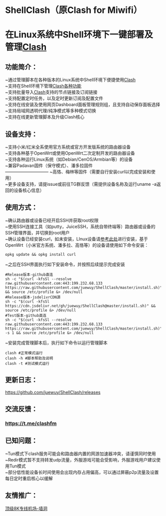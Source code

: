 

# ShellClash（原Clash for Miwifi）

在Linux系统中Shell环境下一键部署及管理[Clash](https://github.com/Dreamacro/clash)
=====

功能简介：
--
~通过管理脚本在各种版本的Linux系统中Shell环境下便捷使用[Clash](https://github.com/Dreamacro/clash)<br>
~支持在Shell环境下管理[Clash各种功能](https://lancellc.gitbook.io/clash)<br>
~支持批量导入[Clash](https://github.com/Dreamacro/clash)支持的节点链接及订阅链接<br>
~支持配置定时任务，以及定时更新订阅及配置文件<br>
~支持在线安装及使用网页Dashboard面板管理规则组，且支持自动保存面板选择<br>
~支持局域网透明代理/纯净模式等多种模式切换<br>~支持在线更新管理脚本及升级Clash核心<br>

设备支持：
--

~支持小米/红米全系使用官方系统或官方开发版系统的路由器设备<br>
~支持各种基于OpenWrt或使用OpenWrt二次定制开发的路由器设备<br>
~支持各种运行Linux系统（如Debian/CenOS/Armbian等）的设备<br>~兼容Padavan固件（保守模式）、潘多拉固件<br>——————————
~高恪、梅林等固件（需要自行安装curl以完成安装和使用）<br>
~更多设备支持，请提issue或前往TG群反馈（需提供设备名称及运行uname -a返回的设备核心信息）<br>

使用方式：
--
~确认路由器或设备已经开启SSH并获取root权限<br>
~使用SSH连接工具（如putty，JuiceSSH，系统自带终端等）路由器或设备的SSH管理界面，并切换到root用户<br>
~确认设备已经安装curl，如未安装，LInux设备请[参考此处](https://www.howtoing.com/install-curl-in-linux)进行安装，基于OpenWrt（小米官方系统、潘多拉、高恪等）的设备请使用如下命令安装：<br>

```shell
opkg update && opkg install curl
```

~之后在SSH界面执行如下安装命令，并按照后续提示完成安装<br>

```Shell
#Release版本-github直连
sh -c "$(curl -kfsSl --resolve raw.githubusercontent.com:443:199.232.68.133 https://raw.githubusercontent.com/juewuy/ShellClash/master/install.sh)" && source /etc/profile &> /dev/null
#Release版本-jsdelivrCDN源
sh -c "$(curl -kfsSl https://cdn.jsdelivr.net/gh/juewuy/ShellClash@master/install.sh)" && source /etc/profile &> /dev/null
#Test版本-github直连
sh -c "$(curl -kfsSl --resolve raw.githubusercontent.com:443:199.232.68.133 https://raw.githubusercontent.com/juewuy/ShellClash/master/install.sh)" -s 1 && source /etc/profile &> /dev/null
```

~安装完成管理脚本后，执行如下命令以运行管理脚本<br>

```Shell
clash #正常模式运行
clash -h #脚本帮助及说明
clash -t #测试模式运行
```

更新日志：
--
https://github.com/juewuy/ShellClash/releases

交流反馈：
--
### https://t.me/clashfm 

已知问题：
--
~Tun模式下clash服务可能会和路由器内置的网游加速器冲突，请谨慎同时使用<br>
~Redir模式暂不支持转发udp流量，外服游戏可能会受影响，外服游戏用户建议使用Tun模式<br>
~部分低性能设备长时间使用会出现内存占用偏高，可以通过屏蔽p2p流量及设置每日定时重启核心以缓解<br>

友情推广：
--
[顶级8K专线机场-墙洞](https://dler.best/auth/register?affid=89698)
